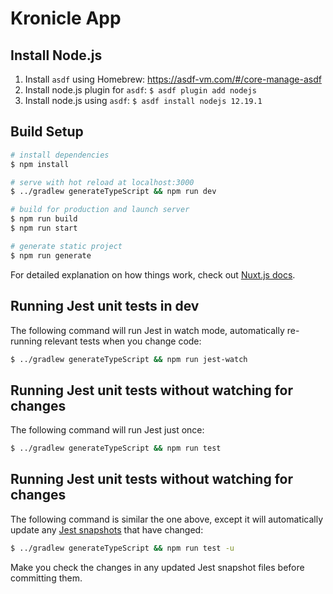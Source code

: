 # Kronicle App

## Install Node.js

1. Install `asdf` using Homebrew: https://asdf-vm.com/#/core-manage-asdf
2. Install node.js plugin for `asdf`: `$ asdf plugin add nodejs`
3. Install node.js using `asdf`: `$ asdf install nodejs 12.19.1`

## Build Setup

```bash
# install dependencies
$ npm install

# serve with hot reload at localhost:3000
$ ../gradlew generateTypeScript && npm run dev

# build for production and launch server
$ npm run build
$ npm run start

# generate static project
$ npm run generate
```

For detailed explanation on how things work, check out [Nuxt.js docs](https://nuxtjs.org).

## Running Jest unit tests in dev

The following command will run Jest in watch mode, automatically re-running relevant tests when you change code: 

```bash
$ ../gradlew generateTypeScript && npm run jest-watch
```

## Running Jest unit tests without watching for changes

The following command will run Jest just once: 

```bash
$ ../gradlew generateTypeScript && npm run test
```

## Running Jest unit tests without watching for changes

The following command is similar the one above, except it will automatically update any 
[Jest snapshots](https://jestjs.io/docs/en/snapshot-testing) that have changed: 

```bash
$ ../gradlew generateTypeScript && npm run test -u
```

Make you check the changes in any updated Jest snapshot files before committing them.  

